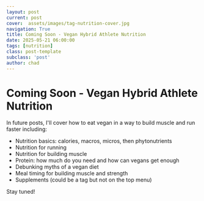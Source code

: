 ```yaml
---
layout: post
current: post
cover:  assets/images/tag-nutrition-cover.jpg
navigation: True
title: Coming Soon - Vegan Hybrid Athlete Nutrition
date: 2025-05-21 06:00:00
tags: [nutrition]
class: post-template
subclass: 'post'
author: chad
---
```


# Coming Soon - Vegan Hybrid Athlete Nutrition

In future posts, I'll cover how to eat vegan in a way to build muscle and run faster including: 
- Nutrition basics: calories, macros, micros, then phytonutrients
- Nutrition for running
- Nutrition for building muscle
- Protein: how much do you need and how can vegans get enough
- Debunking myths of a vegan diet
- Meal timing for building muscle and strength
- Supplements (could be a tag but not on the top menu)

Stay tuned!
